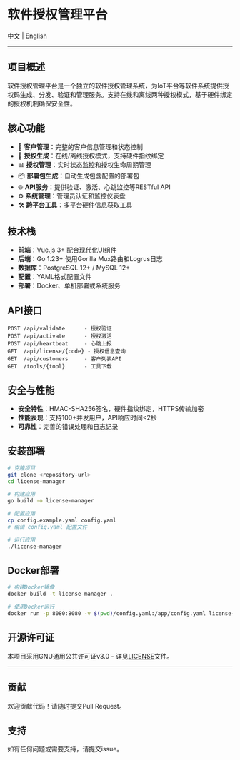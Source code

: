 # 软件授权管理平台

[中文](README.md) | [English](README_EN.md) 

---

## 项目概述

软件授权管理平台是一个独立的软件授权管理系统，为IoT平台等软件系统提供授权码生成、分发、验证和管理服务。支持在线和离线两种授权模式，基于硬件绑定的授权机制确保安全性。

## 核心功能

- 🔧 **客户管理**：完整的客户信息管理和状态控制
- 🔐 **授权生成**：在线/离线授权模式，支持硬件指纹绑定
- 📊 **授权管理**：实时状态监控和授权生命周期管理
- 📦 **部署包生成**：自动生成包含配置的部署包
- 🌐 **API服务**：提供验证、激活、心跳监控等RESTful API
- ⚙️ **系统管理**：管理员认证和监控仪表盘
- 🛠️ **跨平台工具**：多平台硬件信息获取工具

## 技术栈

- **前端**：Vue.js 3+ 配合现代化UI组件
- **后端**：Go 1.23+ 使用Gorilla Mux路由和Logrus日志
- **数据库**：PostgreSQL 12+ / MySQL 12+
- **配置**：YAML格式配置文件
- **部署**：Docker、单机部署或系统服务

## API接口

```
POST /api/validate      - 授权验证
POST /api/activate      - 授权激活
POST /api/heartbeat     - 心跳上报
GET  /api/license/{code} - 授权信息查询
GET  /api/customers     - 客户列表API
GET  /tools/{tool}      - 工具下载
```

## 安全与性能

- **安全特性**：HMAC-SHA256签名，硬件指纹绑定，HTTPS传输加密
- **性能表现**：支持100+并发用户，API响应时间<2秒
- **可靠性**：完善的错误处理和日志记录

## 安装部署

```bash
# 克隆项目
git clone <repository-url>
cd license-manager

# 构建应用
go build -o license-manager

# 配置应用
cp config.example.yaml config.yaml
# 编辑 config.yaml 配置文件

# 运行应用
./license-manager
```

## Docker部署

```bash
# 构建Docker镜像
docker build -t license-manager .

# 使用Docker运行
docker run -p 8080:8080 -v $(pwd)/config.yaml:/app/config.yaml license-manager
```

## 开源许可证

本项目采用GNU通用公共许可证v3.0 - 详见[LICENSE](LICENSE)文件。

---

## 贡献

欢迎贡献代码！请随时提交Pull Request。

## 支持

如有任何问题或需要支持，请提交issue。 